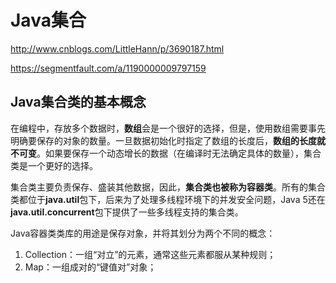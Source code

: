 # Java集合

http://www.cnblogs.com/LittleHann/p/3690187.html

https://segmentfault.com/a/1190000009797159

## Java集合类的基本概念

在编程中，存放多个数据时，**数组**会是一个很好的选择，但是，使用数组需要事先明确要保存的对象的数量。一旦数据初始化时指定了数组的长度后，**数组的长度就不可变**。如果要保存一个动态增长的数据（在编译时无法确定具体的数量），集合类是一个更好的选择。

集合类主要负责保存、盛装其他数据，因此，**集合类也被称为容器类**。所有的集合类都位于**java.util**包下，后来为了处理多线程环境下的并发安全问题，Java 5还在**java.util.concurrent**包下提供了一些多线程支持的集合类。

Java容器类类库的用途是保存对象，并将其划分为两个不同的概念：

1. Collection：一组“对立”的元素，通常这些元素都服从某种规则；
2. Map：一组成对的“键值对”对象；